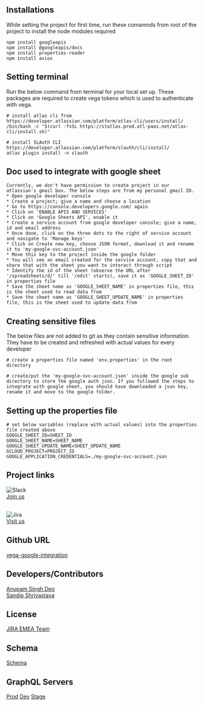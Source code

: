 ## Installations
While setting the project for first time, run these comamnds from root of the project to install the node modules required
```node
npm install googleapis
npm install @googleapis/docs
npm install properties-reader
npm install axios
```

## Setting terminal
Run the below command from terminal for your local set up. 
These packages are required to create vega tokens which is used to authenticate with vega.

```node
# install atlas cli from https://developer.atlassian.com/platform/atlas-cli/users/install/
/bin/bash -c "$(curl -fsSL https://statlas.prod.atl-paas.net/atlas-cli/install.sh)"

# install SLAuth CLI https://developer.atlassian.com/platform/slauth/cli/install/
atlas plugin install -n slauth 
```

## Doc used to integrate with google sheet
```node
Currently, we don't have permission to create project in our atlassian's gmail box. The below steps are from my personal gmail ID.
* Open google developer console
* Create a project; give a name and choose a location
* Go to https://console.developers.google.com/ again
* Click on 'ENABLE APIS AND SERVICES'
* Click on 'Google Sheets API', enable it
* Create a service account from google developer console; give a name, id and email address
* Once done, click on the three dots to the right of service account and navigate to 'Manage keys'
* Click on Create new key, choose JSON format, download it and rename it to 'my-google-svc-account.json'
* Move this key to the project inside the google folder
* You will see an email created for the service account, copy that and share that with the sheet you want to interact through script
* Identify the id of the sheet (observe the URL after '/spreadsheets/d/' till '/edit' starts), save it as 'GOOGLE_SHEET_ID' in properties file
* Save the sheet name as 'GOOGLE_SHEET_NAME' in properties file, this is the sheet used to read data from
* Save the sheet name as 'GOOGLE_SHEET_UPDATE_NAME' in properties file, this is the sheet used to update data from
```

## Creating sensitive files
The below files are not added to git as they contain sensitive information. They have to be created and refreshed with actual values for every developer

```node
# create a properties file named 'env.properties' in the root directory

# create/put the 'my-google-svc-account.json' inside the google sub directory to store the google auth json. If you followed the steps to integrate with google sheet, you should have downloaded a json key, rename it and move to the google folder.
```


## Setting up the properties file
```node
# set below variables (replace with actual values) into the properties file created above
GOOGLE_SHEET_ID=SHEET_ID
GOOGLE_SHEET_NAME=SHEET_NAME
GOOGLE_SHEET_UPDATE_NAME=SHEET_UPDATE_NAME
GCLOUD_PROJECT=PROJECT_ID
GOOGLE_APPLICATION_CREDENTIALS=./my-google-svc-account.json
```

## Project links
![Slack](https://img.shields.io/badge/Slack-4A154B?style=for-the-badge&logo=slack&logoColor=white) <br>
[Join us](https://atlassian.slack.com/archives/C05Q71R0P6) <br> <br>

![Jira](https://img.shields.io/badge/jira-%230A0FFF.svg?style=for-the-badge&logo=jira&logoColor=white)<br>
[Visit us](https://shipit.atlassian.net/browse/SHPLVII-71)


## Github URL
[vega-google-integration](https://github.com/adeo-atlassian/vega-google-integration)

## Developers/Contributors
[Anupam Singh Deo](https://directory.prod.atl-paas.net/employees/adeo) <br />
[Sandip Shrivastava](https://directory.prod.atl-paas.net/employees/sshrivastava)



## License
[JIRA EMEA Team](www.atlassian.com)

## Schema
[Schema](https://studio.apollographql.com/graph/Vega-Calendar/variant/prod/schema/reference)

## GraphQL Servers
[Prod](https://vega.prod.atl-paas.net/graphql)
[Dev](https://vega.dev.atl-paas.net/graphql)
[Stage](https://vega.staging.atl-paas.net/graphql)